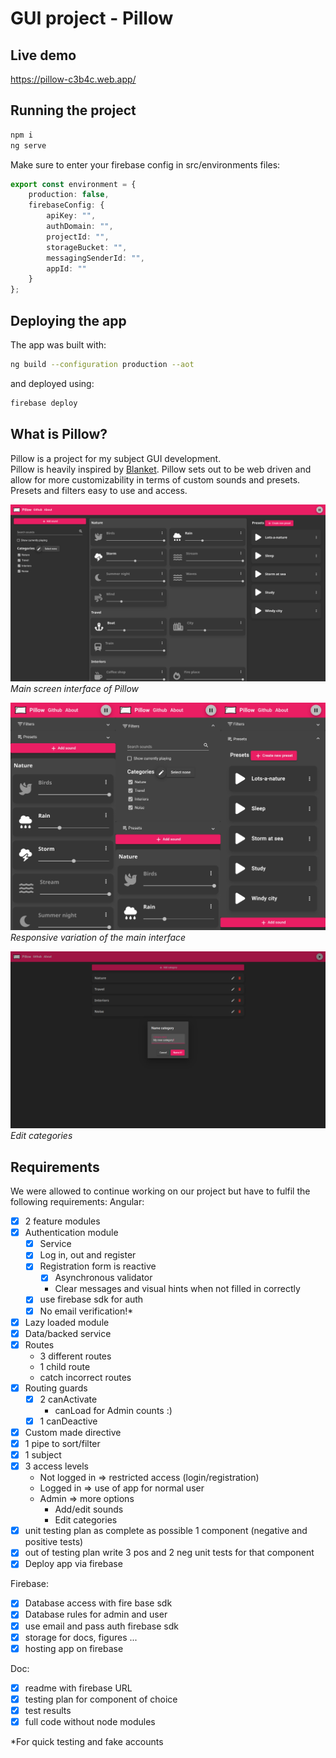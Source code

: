 # GUI project - Pillow

## Live demo

https://pillow-c3b4c.web.app/

## Running the project

```bash
npm i
ng serve
```

Make sure to enter your firebase config in src/environments files:

```ts
export const environment = {
    production: false,
    firebaseConfig: {
        apiKey: "",
        authDomain: "",
        projectId: "",
        storageBucket: "",
        messagingSenderId: "",
        appId: ""
    }
};
```

## Deploying the app

The app was built with:
```bash
ng build --configuration production --aot
```

and deployed using:
```bash
firebase deploy
```

## What is Pillow?

Pillow is a project for my subject GUI development.  
Pillow is heavily inspired by [Blanket](https://github.com/rafaelmardojai/blanket). Pillow sets out to be web driven and allow for more customizability in terms of custom sounds and presets.  
Presets and filters easy to use and access.

![Main screen of Pillow](screenshots/pillow-main-screen.png)  
*Main screen interface of Pillow*

![Responsive screen of Pillow](screenshots/pillow-responsive.jpg)
*Responsive variation of the main interface*

![Edit categories](screenshots/pillow-categories.png)  
*Edit categories*

## Requirements

We were allowed to continue working on our project but have to fulfil the following requirements:
Angular: 
- [X] 2 feature modules
- [X] Authentication module
    - [X] Service
    - [X] Log in, out and register
    - [X] Registration form is reactive
        - [X] Asynchronous validator
        - Clear messages and visual hints when not filled in correctly
    - [X] use firebase sdk for auth
    - [X] No email verification!*
- [X] Lazy loaded module
- [X] Data/backed service
- [X] Routes
    - 3 different routes
    - 1 child route
    - catch incorrect routes
- [X] Routing guards
    - [X] 2 canActivate
        - canLoad for Admin counts :)
    - [X] 1 canDeactive
- [X] Custom made directive
- [X] 1 pipe to sort/filter
- [X] 1 subject
- [X] 3 access levels
    - Not logged in => restricted access (login/registration)
    - Logged in => use of app for normal user
    - Admin => more options
        - Add/edit sounds
        - Edit categories
- [X] unit testing plan as complete as possible 1 component (negative and positive tests)
- [X] out of testing plan write 3 pos and 2 neg unit tests for that component
- [X] Deploy app via firebase

Firebase:
- [X] Database access with fire base sdk
- [X] Database rules for admin and user
- [X] use email and pass auth firebase sdk
- [X] storage for docs, figures ...
- [X] hosting app on firebase

Doc:
- [X] readme with firebase URL
- [X] testing plan for component of choice
- [X] test results
- [X] full code without node modules

*For quick testing and fake accounts
